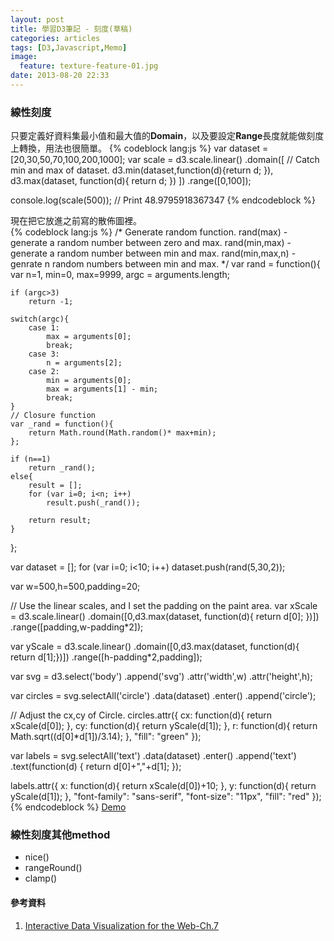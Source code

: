```yaml
---
layout: post
title: 學習D3筆記 - 刻度(草稿)
categories: articles
tags: [D3,Javascript,Memo]
image:
  feature: texture-feature-01.jpg
date: 2013-08-20 22:33
---
```

### 線性刻度
只要定義好資料集最小值和最大值的**Domain**，以及要設定**Range**長度就能做刻度上轉換，用法也很簡單。
{% codeblock lang:js %}
var dataset = [20,30,50,70,100,200,1000];
var scale = d3.scale.linear()
	.domain([
		// Catch min and max of dataset.
		d3.min(dataset,function(d){return d; }),
		d3.max(dataset, function(d){ return d; })
	])
	.range([0,100]);
	
console.log(scale(500));	// Print 48.9795918367347
{% endcodeblock %}

現在把它放進之前寫的散佈圖裡。  
{% codeblock lang:js %}
/*
	Generate random function.
	rand(max) - generate a random number between zero and max.
	rand(min,max) - generate a random number between min and max.
	rand(min,max,n) - genrate n random numbers between min and max.
*/
var rand = function(){
	var n=1, min=0, max=9999, argc = arguments.length;
	
	if (argc>3)
		return -1;
		
	switch(argc){
		case 1:
			max = arguments[0];
			break;
		case 3:
			n = arguments[2];
		case 2:
			min = arguments[0];
			max = arguments[1] - min;
			break;
	}
	// Closure function
	var _rand = function(){
		return Math.round(Math.random()* max+min);
	};
	
	if (n==1)
		return _rand();
	else{
		result = [];
		for (var i=0; i<n; i++)
			result.push(_rand());
		
		return result;
	}
};

var dataset = [];
for (var i=0; i<10; i++)
	dataset.push(rand(5,30,2));

var w=500,h=500,padding=20;

// Use the linear scales, and I set the padding on the paint area.
var xScale = d3.scale.linear()
	.domain([0,d3.max(dataset, function(d){ return d[0]; })])
	.range([padding,w-padding*2]);

var yScale = d3.scale.linear()
	.domain([0,d3.max(dataset, function(d){ return d[1];})])
	.range([h-padding*2,padding]);

var svg = d3.select('body')
	.append('svg')
	.attr('width',w)
	.attr('height',h);

var circles = svg.selectAll('circle')
	.data(dataset)
	.enter()
	.append('circle');

// Adjust the cx,cy of Circle.
circles.attr({
	cx:		function(d){ return xScale(d[0]); },
	cy:		function(d){ return yScale(d[1]); },
	r:		function(d){ return Math.sqrt((d[0]*d[1])/3.14); },
	"fill":	"green"
});

var labels = svg.selectAll('text')
	.data(dataset)
	.enter()
	.append('text')
	.text(function(d) { return d[0]+","+d[1]; });

labels.attr({
	x:		function(d){ return xScale(d[0])+10; },
	y:		function(d){ return yScale(d[1]); },
	"font-family":	"sans-serif",
	"font-size":	"11px",
	"fill":		"red"
});
{% endcodeblock %}
[Demo](http://bit.ly/18ILD6b)
### 線性刻度其他method
* nice()
* rangeRound()
* clamp()

#### 參考資料
1. [Interactive Data Visualization for the Web-Ch.7](http://bit.ly/12nBOK2)